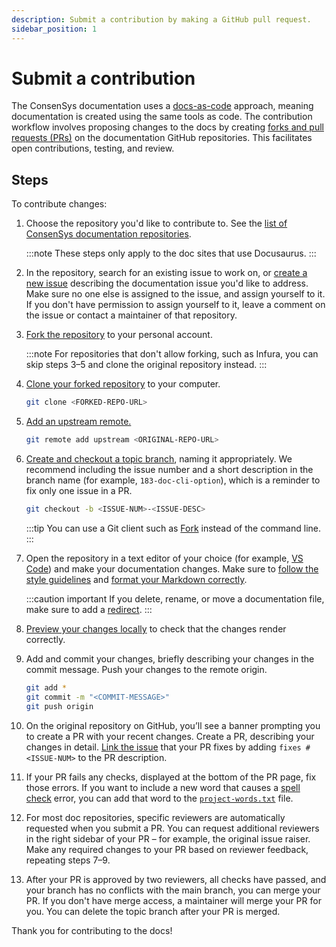 ```yaml
---
description: Submit a contribution by making a GitHub pull request.
sidebar_position: 1
---
```


# Submit a contribution

The ConsenSys documentation uses a
[docs-as-code](https://www.writethedocs.org/guide/docs-as-code/) approach,
meaning documentation is created using the same tools as code. The contribution
workflow involves proposing changes to the docs by creating
[forks and pull requests (PRs)](https://docs.github.com/en/pull-requests/collaborating-with-pull-requests/getting-started/about-collaborative-development-models#fork-and-pull-model)
on the documentation GitHub repositories. This facilitates open contributions,
testing, and review.

## Steps

To contribute changes:

1. Choose the repository you'd like to contribute to. See the
   [list of ConsenSys documentation repositories](../index.md#list-of-documentation-sites).

   :::note These steps only apply to the doc sites that use Docusaurus. :::

2. In the repository, search for an existing issue to work on, or
   [create a new issue](https://docs.github.com/en/issues/tracking-your-work-with-issues/creating-an-issue)
   describing the documentation issue you'd like to address. Make sure no one
   else is assigned to the issue, and assign yourself to it. If you don't have
   permission to assign yourself to it, leave a comment on the issue or contact
   a maintainer of that repository.

3. [Fork the repository](https://docs.github.com/en/get-started/quickstart/fork-a-repo#forking-a-repository)
   to your personal account.

   :::note For repositories that don't allow forking, such as Infura, you can
   skip steps 3–5 and clone the original repository instead. :::

4. [Clone your forked repository](https://docs.github.com/en/get-started/quickstart/fork-a-repo#cloning-your-forked-repository)
   to your computer.

   ```bash
   git clone <FORKED-REPO-URL>
   ```

5. [Add an upstream remote.](https://docs.github.com/en/get-started/quickstart/fork-a-repo#configuring-git-to-sync-your-fork-with-the-upstream-repository)

   ```bash
   git remote add upstream <ORIGINAL-REPO-URL>
   ```

6. [Create and checkout a topic branch](https://git-scm.com/book/en/v2/Git-Branching-Basic-Branching-and-Merging),
   naming it appropriately. We recommend including the issue number and a short
   description in the branch name (for example, `183-doc-cli-option`), which is
   a reminder to fix only one issue in a PR.

   ```bash
   git checkout -b <ISSUE-NUM>-<ISSUE-DESC>
   ```

   :::tip You can use a Git client such as [Fork](https://fork.dev/) instead of
   the command line. :::

7. Open the repository in a text editor of your choice (for example,
   [VS Code](https://code.visualstudio.com/)) and make your documentation
   changes. Make sure to [follow the style guidelines](style-guide.md) and
   [format your Markdown correctly](format-markdown.md).

   :::caution important If you delete, rename, or move a documentation file,
   make sure to add a [redirect](../create/configure-docusaurus.md#redirects).
   :::

8. [Preview your changes locally](preview.md) to check that the changes render
   correctly.

9. Add and commit your changes, briefly describing your changes in the commit
   message. Push your changes to the remote origin.

   ```bash
   git add *
   git commit -m "<COMMIT-MESSAGE>"
   git push origin
   ```

10. On the original repository on GitHub, you’ll see a banner prompting you to
    create a PR with your recent changes. Create a PR, describing your changes
    in detail.
    [Link the issue](https://docs.github.com/en/issues/tracking-your-work-with-issues/linking-a-pull-request-to-an-issue)
    that your PR fixes by adding `fixes #<ISSUE-NUM>` to the PR description.

11. If your PR fails any checks, displayed at the bottom of the PR page, fix
    those errors. If you want to include a new word that causes a
    [spell check](../configure/spell-check.md) error, you can add that word to
    the [`project-words.txt`](../create/repo-structure.md#-project-wordstxt)
    file.

12. For most doc repositories, specific reviewers are automatically requested
    when you submit a PR. You can request additional reviewers in the right
    sidebar of your PR – for example, the original issue raiser. Make any
    required changes to your PR based on reviewer feedback, repeating steps 7–9.

13. After your PR is approved by two reviewers, all checks have passed, and your
    branch has no conflicts with the main branch, you can merge your PR. If you
    don't have merge access, a maintainer will merge your PR for you. You can
    delete the topic branch after your PR is merged.

Thank you for contributing to the docs!
